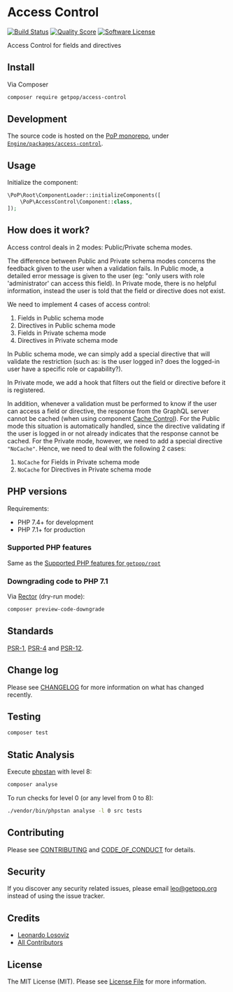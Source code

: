 # Access Control

[![Build Status][ico-travis]][link-travis]
[![Quality Score][ico-code-quality]][link-code-quality]
[![Software License][ico-license]](LICENSE.md)

<!--
[![Latest Version on Packagist][ico-version]][link-packagist]
[![Coverage Status][ico-scrutinizer]][link-scrutinizer]
[![Total Downloads][ico-downloads]][link-downloads]
-->

Access Control for fields and directives

## Install

Via Composer

``` bash
composer require getpop/access-control
```

## Development

The source code is hosted on the [PoP monorepo](https://github.com/leoloso/PoP), under [`Engine/packages/access-control`](https://github.com/leoloso/PoP/tree/master/layers/Engine/packages/access-control).

## Usage

Initialize the component:

``` php
\PoP\Root\ComponentLoader::initializeComponents([
    \PoP\AccessControl\Component::class,
]);
```

## How does it work?

Access control deals in 2 modes: Public/Private schema modes.

The difference between Public and Private schema modes concerns the feedback given to the user when a validation fails. In Public mode, a detailed error message is given to the user (eg: "only users with role 'administrator' can access this field). In Private mode, there is no helpful information, instead the user is told that the field or directive does not exist.

We need to implement 4 cases of access control:

1. Fields in Public schema mode
2. Directives in Public schema mode
3. Fields in Private schema mode
4. Directives in Private schema mode

In Public schema mode, we can simply add a special directive that will validate the restriction (such as: is the user logged in? does the logged-in user have a specific role or capability?).

In Private mode, we add a hook that filters out the field or directive before it is registered.

In addition, whenever a validation must be performed to know if the user can access a field or directive, the response from the GraphQL server cannot be cached (when using component [Cache Control](https://github.com/getpop/cache-control)). For the Public mode this situation is automatically handled, since the directive validating if the user is logged in or not already indicates that the response cannot be cached. For the Private mode, however, we need to add a special directive `"NoCache"`. Hence, we need to deal with the following 2 cases:

1. `NoCache` for Fields in Private schema mode
2. `NoCache` for Directives in Private schema mode

## PHP versions

Requirements:

- PHP 7.4+ for development
- PHP 7.1+ for production

### Supported PHP features

Same as the [Supported PHP features for `getpop/root`](https://github.com/getpop/root/#supported-php-features)

### Downgrading code to PHP 7.1

Via [Rector](https://github.com/rectorphp/rector) (dry-run mode):

```bash
composer preview-code-downgrade
```

## Standards

[PSR-1](https://www.php-fig.org/psr/psr-1), [PSR-4](https://www.php-fig.org/psr/psr-4) and [PSR-12](https://www.php-fig.org/psr/psr-12).

## Change log

Please see [CHANGELOG](CHANGELOG.md) for more information on what has changed recently.

## Testing

``` bash
composer test
```

## Static Analysis

Execute [phpstan](https://github.com/phpstan/phpstan) with level 8:

``` bash
composer analyse
```

To run checks for level 0 (or any level from 0 to 8):

``` bash
./vendor/bin/phpstan analyse -l 0 src tests
```

## Contributing

Please see [CONTRIBUTING](CONTRIBUTING.md) and [CODE_OF_CONDUCT](CODE_OF_CONDUCT.md) for details.

## Security

If you discover any security related issues, please email leo@getpop.org instead of using the issue tracker.

## Credits

- [Leonardo Losoviz][link-author]
- [All Contributors][link-contributors]

## License

The MIT License (MIT). Please see [License File](LICENSE.md) for more information.

[ico-version]: https://img.shields.io/packagist/v/getpop/access-control.svg?style=flat-square
[ico-license]: https://img.shields.io/badge/license-MIT-brightgreen.svg?style=flat-square
[ico-travis]: https://img.shields.io/travis/getpop/access-control/master.svg?style=flat-square
[ico-scrutinizer]: https://img.shields.io/scrutinizer/coverage/g/getpop/access-control.svg?style=flat-square
[ico-code-quality]: https://img.shields.io/scrutinizer/g/getpop/access-control.svg?style=flat-square
[ico-downloads]: https://img.shields.io/packagist/dt/getpop/access-control.svg?style=flat-square

[link-packagist]: https://packagist.org/packages/getpop/access-control
[link-travis]: https://travis-ci.org/getpop/access-control
[link-scrutinizer]: https://scrutinizer-ci.com/g/getpop/access-control/code-structure
[link-code-quality]: https://scrutinizer-ci.com/g/getpop/access-control
[link-downloads]: https://packagist.org/packages/getpop/access-control
[link-author]: https://github.com/leoloso
[link-contributors]: ../../../../../../contributors

